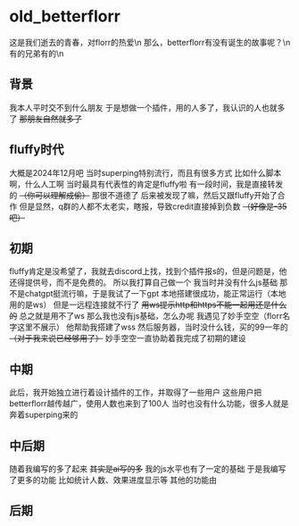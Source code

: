 # old_betterflorr
这是我们逝去的青春，对florr的热爱\n
那么，betterflorr有没有诞生的故事呢？\n
有的兄弟有的\n

## 背景
我本人平时交不到什么朋友
于是想做一个插件，用的人多了，我认识的人也就多了
~~那朋友自然就多了~~

## fluffy时代
大概是2024年12月吧
当时superping特别流行，而且有很多方式
比如什么脚本啊，什么人工啊
当时最具有代表性的肯定是fluffy啦
有一段时间，我是直接转发的 ~~（你可以理解成偷）~~
那很不道德了
后来被发现了嘛，然后又跟fluffy开始了合作
但是显然，q群的人都不太老实，瞎报，导致credit直接掉到负数 ~~（好像是-35吧）~~

## 初期
fluffy肯定是没希望了，我就去discord上找，找到个插件报s的，但是问题是，他还得提供号，而不是免费的。
所以我打算自己做一个
我当时并没有什么js基础
那不是chatgpt挺流行嘛，于是我试了一下gpt
本地搭建很成功，能正常运行（本地用的是ws）
但是一远程连接就不行了 ~~用ws提示http和https不能一起用还是什么的~~
总之就是用不了ws
那么我也没有js基础，怎么办呢
我遇见了妙手空空（florr名字这里不展示）
他帮助我搭建了wss
然后服务器，当时没什么钱，买的99一年的 ~~（对于我来说已经够用了）~~
妙手空空一直协助着我完成了初期的建设

## 中期
此后，我开始独立进行着设计插件的工作，并取得了一些用户
这些用户把betterflorr越传越广，使用人数也来到了100人
当时也没有什么功能，很多人就是奔着superping来的

## 中后期
随着我编写的多了起来 ~~其实是ai写的多~~
我的js水平也有了一定的基础
于是我编写了更多的功能
比如统计人数、效果进度显示等
其他的功能由

## 后期
